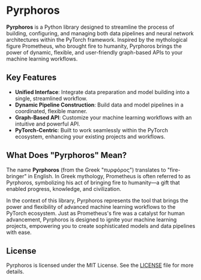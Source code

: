 # Pyrphoros

**Pyrphoros** is a Python library designed to streamline the process of building, configuring, and managing both data pipelines and neural network architectures within the PyTorch framework. Inspired by the mythological figure Prometheus, who brought fire to humanity, Pyrphoros brings the power of dynamic, flexible, and user-friendly graph-based APIs to your machine learning workflows.

## Key Features

- **Unified Interface**: Integrate data preparation and model building into a single, streamlined workflow.
- **Dynamic Pipeline Construction**: Build  data and model pipelines in a coordinated, flexible manner.
- **Graph-Based API**: Customize your machine learning workflows with an intuitive and powerful API.
- **PyTorch-Centric**: Built to work seamlessly within the PyTorch ecosystem, enhancing your existing projects and workflows.

## What Does "Pyrphoros" Mean?

The name **Pyrphoros** (from the Greek "πυρφόρος") translates to "fire-bringer" in English. In Greek mythology, Prometheus is often referred to as Pyrphoros, symbolizing his act of bringing fire to humanity—a gift that enabled progress, knowledge, and civilization.

In the context of this library, Pyrphoros represents the tool that brings the power and flexibility of advanced machine learning workflows to the PyTorch ecosystem. Just as Prometheus's fire was a catalyst for human advancement, Pyrphoros is designed to ignite your machine learning projects, empowering you to create sophisticated models and data pipelines with ease.

## License

Pyrphoros is licensed under the MIT License. See the [LICENSE](LICENSE) file for more details.